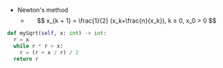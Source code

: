 * Newton's method
  * $$ x_{k + 1} = \frac{1}{2} (x_k+\frac{n}{x_k}), k ≥ 0, x_0 > 0 $$

```py
def mySqrt(self, x: int) -> int:
  r = x
  while r * r > x:
    r = (r + x / r) / 2
  return r
```
